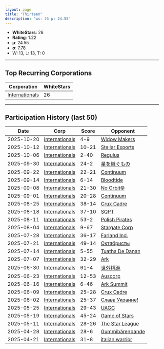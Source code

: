 ```yaml
---
layout: page
title: "Thirteen"
description: "ws: 26 μ: 24.55"
---
```

- **WhiteStars**: 26
- **Rating**: 1.22
- **μ**: 24.55  
- **σ**: 7.78
- W: 13, L: 13, T: 0

---

## Top Recurring Corporations

| Corporation | WhiteStars |
| --- | --- |
| [Internationals](https://ws.tsl.rocks/corp/7ddbb3c057311d12ecc582b5767dc061653f6b7769ea81f82c752ec258aff6cc/) | 26 |

---

## Participation History (last 50)

| Date | Corp | Score | Opponent |
| --- | --- | --- | --- |
| 2025-10-20 | [Internationals](https://ws.tsl.rocks/corp/7ddbb3c057311d12ecc582b5767dc061653f6b7769ea81f82c752ec258aff6cc/) | 4-9 | [Widow Makers](https://ws.tsl.rocks/corp/ac1ddcbbd45ccdfa74185d7f40b3a67b0b5b477f7b0bd6f3d7a5a7821ee55bdd/) |
| 2025-10-12 | [Internationals](https://ws.tsl.rocks/corp/7ddbb3c057311d12ecc582b5767dc061653f6b7769ea81f82c752ec258aff6cc/) | 10-21 | [Stellar Exports](https://ws.tsl.rocks/corp/44e91582df527f0e9d3977b4c713db38b9c73a98e95ba353eccdcc601e64d027/) |
| 2025-10-06 | [Internationals](https://ws.tsl.rocks/corp/7ddbb3c057311d12ecc582b5767dc061653f6b7769ea81f82c752ec258aff6cc/) | 2-40 | [Regulus](https://ws.tsl.rocks/corp/2ac7f4a924f351d9e8a57c7bd7cb88bb810dd028acab61baf5f38f0ffc7cf559/) |
| 2025-09-30 | [Internationals](https://ws.tsl.rocks/corp/7ddbb3c057311d12ecc582b5767dc061653f6b7769ea81f82c752ec258aff6cc/) | 24-2 | [星を継ぐもの](https://ws.tsl.rocks/corp/107aa372f22d23bb567b3a7fefd3442d93a2984204d7189bbb0fed1ee976ede2/) |
| 2025-09-22 | [Internationals](https://ws.tsl.rocks/corp/7ddbb3c057311d12ecc582b5767dc061653f6b7769ea81f82c752ec258aff6cc/) | 22-21 | [Continuum](https://ws.tsl.rocks/corp/ea5fb17c8fcf67a15bd5a194549206adba2279a79973a34bcfd0abb1e3cf9107/) |
| 2025-09-14 | [Internationals](https://ws.tsl.rocks/corp/7ddbb3c057311d12ecc582b5767dc061653f6b7769ea81f82c752ec258aff6cc/) | 6-14 | [Bloodtide](https://ws.tsl.rocks/corp/45a33569cb3d53981db18893d92ddeaebd1f7bbc027226150f2c848f336f1905/) |
| 2025-09-08 | [Internationals](https://ws.tsl.rocks/corp/7ddbb3c057311d12ecc582b5767dc061653f6b7769ea81f82c752ec258aff6cc/) | 21-30 | [No Orbit©](https://ws.tsl.rocks/corp/15831bc11de2a279f369118ffb2cd889844a6992e769889ad9e64f8ac15a410f/) |
| 2025-09-01 | [Internationals](https://ws.tsl.rocks/corp/7ddbb3c057311d12ecc582b5767dc061653f6b7769ea81f82c752ec258aff6cc/) | 20-28 | [Continuum](https://ws.tsl.rocks/corp/ea5fb17c8fcf67a15bd5a194549206adba2279a79973a34bcfd0abb1e3cf9107/) |
| 2025-08-25 | [Internationals](https://ws.tsl.rocks/corp/7ddbb3c057311d12ecc582b5767dc061653f6b7769ea81f82c752ec258aff6cc/) | 38-14 | [Crux Cadre](https://ws.tsl.rocks/corp/41cdba59897d5e01412601b648c1a692368d92c198123f9ab442f2a23464b375/) |
| 2025-08-18 | [Internationals](https://ws.tsl.rocks/corp/7ddbb3c057311d12ecc582b5767dc061653f6b7769ea81f82c752ec258aff6cc/) | 37-10 | [SQPT](https://ws.tsl.rocks/corp/eabbab0640b8da02ae167f315cf981b2a200e5444eb134a06747d8a84fa10805/) |
| 2025-08-11 | [Internationals](https://ws.tsl.rocks/corp/7ddbb3c057311d12ecc582b5767dc061653f6b7769ea81f82c752ec258aff6cc/) | 53-2 | [Polish Pirates](https://ws.tsl.rocks/corp/e73d410a73bca6a1161056891e484b32cac940c0d94d20c92ed085683524652b/) |
| 2025-08-04 | [Internationals](https://ws.tsl.rocks/corp/7ddbb3c057311d12ecc582b5767dc061653f6b7769ea81f82c752ec258aff6cc/) | 9-67 | [Stargate Corp](https://ws.tsl.rocks/corp/b698cd0d86be60954a4b995f79fffe102a71c350e47fbdc2a5827f0ed0ca455d/) |
| 2025-07-28 | [Internationals](https://ws.tsl.rocks/corp/7ddbb3c057311d12ecc582b5767dc061653f6b7769ea81f82c752ec258aff6cc/) | 36-17 | [Farland Ind\.](https://ws.tsl.rocks/corp/9e0cb5f9ee7451cf8b55ed7f18717a42c7b58995a2717b83f6f98b7872b38e3f/) |
| 2025-07-21 | [Internationals](https://ws.tsl.rocks/corp/7ddbb3c057311d12ecc582b5767dc061653f6b7769ea81f82c752ec258aff6cc/) | 49-14 | [Октябристы](https://ws.tsl.rocks/corp/04bc2e393574e6987401e2851108ad114745016e9bec7b70cb49fc31d1981496/) |
| 2025-07-14 | [Internationals](https://ws.tsl.rocks/corp/7ddbb3c057311d12ecc582b5767dc061653f6b7769ea81f82c752ec258aff6cc/) | 5-55 | [Tuatha De Danan](https://ws.tsl.rocks/corp/7741dbd0c9e7ddbc162e374691cb3346e4bb6600840f7962ec4a4414d5d2f780/) |
| 2025-07-07 | [Internationals](https://ws.tsl.rocks/corp/7ddbb3c057311d12ecc582b5767dc061653f6b7769ea81f82c752ec258aff6cc/) | 32-29 | [Ark](https://ws.tsl.rocks/corp/febd79d038ed9af667e201309060d9662ba825ba9be2b5b95418ac20a8e70c80/) |
| 2025-06-30 | [Internationals](https://ws.tsl.rocks/corp/7ddbb3c057311d12ecc582b5767dc061653f6b7769ea81f82c752ec258aff6cc/) | 61-4 | [世外桃源](https://ws.tsl.rocks/corp/7692df8056cb0736bfc429336e43c74a12d3a237305a08cef10617650dc020db/) |
| 2025-06-23 | [Internationals](https://ws.tsl.rocks/corp/7ddbb3c057311d12ecc582b5767dc061653f6b7769ea81f82c752ec258aff6cc/) | 12-53 | [Auscorp](https://ws.tsl.rocks/corp/a33256c155b161f595303ef4302912cc63ddfe306cad3f53457cf55508dcad75/) |
| 2025-06-16 | [Internationals](https://ws.tsl.rocks/corp/7ddbb3c057311d12ecc582b5767dc061653f6b7769ea81f82c752ec258aff6cc/) | 6-46 | [Ark Summit](https://ws.tsl.rocks/corp/5940b759f3f833f4c6b35733e1f642a64d5589c1c692e34d030383be08e95e02/) |
| 2025-06-09 | [Internationals](https://ws.tsl.rocks/corp/7ddbb3c057311d12ecc582b5767dc061653f6b7769ea81f82c752ec258aff6cc/) | 25-28 | [Crux Cadre](https://ws.tsl.rocks/corp/41cdba59897d5e01412601b648c1a692368d92c198123f9ab442f2a23464b375/) |
| 2025-06-02 | [Internationals](https://ws.tsl.rocks/corp/7ddbb3c057311d12ecc582b5767dc061653f6b7769ea81f82c752ec258aff6cc/) | 25-37 | [Слава Украине\!](https://ws.tsl.rocks/corp/15bb6468a62584f5281a81614dde743b4bbf2196289e4c346da53f96e2e140c1/) |
| 2025-05-25 | [Internationals](https://ws.tsl.rocks/corp/7ddbb3c057311d12ecc582b5767dc061653f6b7769ea81f82c752ec258aff6cc/) | 29-43 | [UAGC](https://ws.tsl.rocks/corp/1be720217ab52db12c48c73fc6d02f0cd66130efe05373dd97926fac3992557d/) |
| 2025-05-19 | [Internationals](https://ws.tsl.rocks/corp/7ddbb3c057311d12ecc582b5767dc061653f6b7769ea81f82c752ec258aff6cc/) | 45-24 | [Game of Stars](https://ws.tsl.rocks/corp/ad5bb68e6076ee70e6715ecead226fc9880b66a87b68acb3098843f723c1562e/) |
| 2025-05-11 | [Internationals](https://ws.tsl.rocks/corp/7ddbb3c057311d12ecc582b5767dc061653f6b7769ea81f82c752ec258aff6cc/) | 28-26 | [The Star League](https://ws.tsl.rocks/corp/f8b4a4ab48d0f4dc8e2d35c049289e4cd31960c34c0d114426164f223cdb5140/) |
| 2025-04-28 | [Internationals](https://ws.tsl.rocks/corp/7ddbb3c057311d12ecc582b5767dc061653f6b7769ea81f82c752ec258aff6cc/) | 28-6 | [Gummibärenbande](https://ws.tsl.rocks/corp/7111d11716d236254b3fe2fdc0df09519cbed1ee9cc2c7691983534a3d8e1366/) |
| 2025-04-21 | [Internationals](https://ws.tsl.rocks/corp/7ddbb3c057311d12ecc582b5767dc061653f6b7769ea81f82c752ec258aff6cc/) | 31-8 | [italian warrior](https://ws.tsl.rocks/corp/250e012fb7b1b538e15fd2775ee25239b9c59b999c6c3271340cc97d4654df79/) |